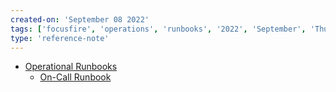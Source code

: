 ```yaml
---
created-on: 'September 08 2022'
tags: ['focusfire', 'operations', 'runbooks', '2022', 'September', 'Thursday']
type: 'reference-note'
---
```


- [Operational Runbooks](https://www.notion.so/Runbooks-3cf4e20fa769453db737e42756dc071e?p=3d55603679534bbeac981634a90832dd&pm=s)
	- [On-Call Runbook](https://www.notion.so/On-Call-Incident-Runbook-3d55603679534bbeac981634a90832dd)